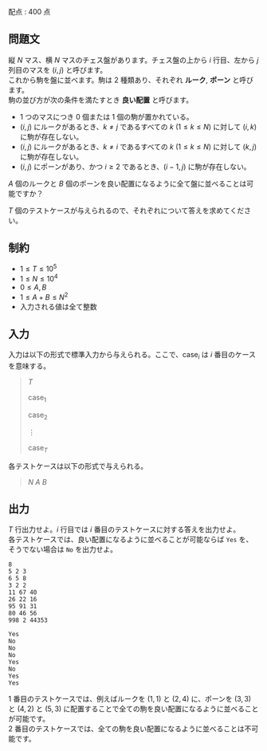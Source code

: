 配点 : $400$ 点

## 問題文

縦 $N$ マス、横 $N$ マスのチェス盤があります。チェス盤の上から $i$ 行目、左から $j$ 列目のマスを $(i, j)$ と呼びます。<br>
これから駒を盤に並べます。駒は $2$ 種類あり、それぞれ **ルーク**, **ポーン** と呼びます。<br>
駒の並び方が次の条件を満たすとき **良い配置** と呼びます。

- $1$ つのマスにつき $0$ 個または $1$ 個の駒が置かれている。
- $(i, j)$ にルークがあるとき、$k \neq j$ であるすべての $k$ $(1 \leq k \leq N)$ に対して $(i, k)$ に駒が存在しない。
- $(i, j)$ にルークがあるとき、$k \neq i$ であるすべての $k$ $(1 \leq k \leq N)$ に対して $(k, j)$ に駒が存在しない。
- $(i, j)$ にポーンがあり、かつ $i \geq 2$ であるとき、$(i-1, j)$ に駒が存在しない。

$A$ 個のルークと $B$ 個のポーンを良い配置になるように全て盤に並べることは可能ですか？

$T$ 個のテストケースが与えられるので、それぞれについて答えを求めてください。

## 制約

- $1 \leq T \leq 10^5$
- $1 \leq N \leq 10^4$
- $0 \leq A, B$
- $1 \leq A + B \leq N^2$
- 入力される値は全て整数

## 入力

入力は以下の形式で標準入力から与えられる。ここで、$\mathrm{case}_i$ は $i$ 番目のケースを意味する。

> $T$
> 
> $\mathrm{case}_1$
> 
> $\mathrm{case}_2$
> 
> $\vdots$
> 
> $\mathrm{case}_T$

各テストケースは以下の形式で与えられる。

> $N$ $A$ $B$

## 出力

$T$ 行出力せよ。$i$ 行目では $i$ 番目のテストケースに対する答えを出力せよ。<br>
各テストケースでは、良い配置になるように並べることが可能ならば `Yes` を、そうでない場合は `No` を出力せよ。

```input1
8
5 2 3
6 5 8
3 2 2
11 67 40
26 22 16
95 91 31
80 46 56
998 2 44353
```

```output1
Yes
No
No
No
Yes
No
Yes
Yes
```

$1$ 番目のテストケースでは、例えばルークを $(1, 1)$ と $(2, 4)$ に、ポーンを $(3, 3)$ と $(4, 2)$ と $(5, 3)$ に配置することで全ての駒を良い配置になるように並べることが可能です。<br>
$2$ 番目のテストケースでは、全ての駒を良い配置になるように並べることは不可能です。